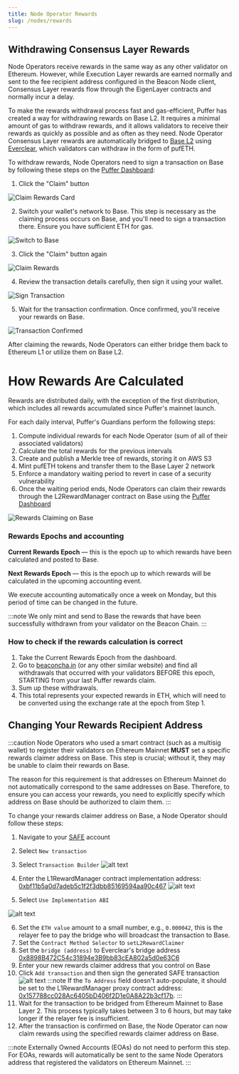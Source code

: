 ```yaml
---
title: Node Operator Rewards
slug: /nodes/rewards
---
```

## Withdrawing Consensus Layer Rewards

Node Operators receive rewards in the same way as any other validator on Ethereum. However, while Execution Layer rewards are earned normally and sent to the fee recipient address configured in the Beacon Node client, Consensus Layer rewards flow through the EigenLayer contracts and normally incur a delay. 

To make the rewards withdrawal process fast and gas-efficient, Puffer has created a way for withdrawing rewards on Base L2. It requires a minimal amount of gas to withdraw rewards, and it allows validators to receive their rewards as quickly as possible and as often as they need. Node Operator Consensus Layer rewards are automatically bridged to [Base L2](https://www.base.org/) using [Everclear](https://bridge.connext.network/), which validators can withdraw in the form of pufETH.

To withdraw rewards, Node Operators need to sign a transaction on Base by following these steps on the [Puffer Dashboard](https://launchpad.puffer.fi/Dashboard):

1. Click the "Claim" button

![Claim Rewards Card](../static/img/noop-rewards-1.png)

2. Switch your wallet's network to Base. This step is necessary as the claiming process occurs on Base, and you'll need to sign a transaction there. Ensure you have sufficient ETH for gas.

![Switch to Base](../static/img/noop-rewards-2.png)

3. Click the "Claim" button again

![Claim Rewards](../static/img/noop-rewards-3.png)

4. Review the transaction details carefully, then sign it using your wallet.

![Sign Transaction](../static/img/noop-rewards-4.png)

5. Wait for the transaction confirmation. Once confirmed, you'll receive your rewards on Base.

![Transaction Confirmed](../static/img/noop-rewards-5.png)

After claiming the rewards, Node Operators can either bridge them back to Ethereum L1 or utilize them on Base L2.

# How Rewards Are Calculated

Rewards are distributed daily, with the exception of the first distribution, which includes all rewards accumulated since Puffer's mainnet launch.

For each daily interval, Puffer's Guardians perform the following steps:
1. Compute individual rewards for each Node Operator (sum of all of their associated validators)
2. Calculate the total rewards for the previous intervals
3. Create and publish a Merkle tree of rewards, storing it on AWS S3
4. Mint pufETH tokens and transfer them to the Base Layer 2 network
5. Enforce a mandatory waiting period to revert in case of a security vulnerability
6. Once the waiting period ends, Node Operators can claim their rewards through the L2RewardManager contract on Base using the [Puffer Dashboard](https://launchpad.puffer.fi/Dashboard)

![Rewards Claiming on Base](../static/img/fwr.png)

### Rewards Epochs and accounting

**Current Rewards Epoch** — this is the epoch up to which rewards have been calculated and posted to Base. 

**Next Rewards Epoch** — this is the epoch up to which rewards will be calculated in the upcoming accounting event. 

We execute accounting automatically once a week on Monday, but this period of time can be changed in the future.  

:::note
We only mint and send to Base the rewards that have been successfully withdrawn from your validator on the Beacon Chain. 
:::

### How to check if the rewards calculation is correct

1. Take the Current Rewards Epoch from the dashboard.
2. Go to [beaconcha.in](https://beaconcha.in/) (or any other similar website) and find all withdrawals that occurred with your validators BEFORE this epoch, STARTING from your last Puffer rewards claim.
3. Sum up these withdrawals.
4. This total represents your expected rewards in ETH, which will need to be converted using the exchange rate at the epoch from Step 1.

## Changing Your Rewards Recipient Address

:::caution
Node Operators who used a smart contract (such as a multisig wallet) to register their validators on Ethereum Mainnet **MUST** set a specific rewards claimer address on Base. This step is crucial; without it, they may be unable to claim their rewards on Base.

The reason for this requirement is that addresses on Ethereum Mainnet do not automatically correspond to the same addresses on Base. Therefore, to ensure you can access your rewards, you need to explicitly specify which address on Base should be authorized to claim them.
:::

To change your rewards claimer address on Base, a Node Operator should follow these steps:

1. Navigate to your [SAFE](https://app.safe.global) account
2. Select `New transaction`
3. Select `Transaction Builder`
![alt text](../static/img/change-address-23.png)
4. Enter the L1RewardManager contract implementation address: [0xbf11b5a0d7adeb5c1f2f3dbb85169594aa90c467](https://etherscan.io/address/0xbf11b5a0d7adeb5c1f2f3dbb85169594aa90c467)
![alt text](../static/img/change-address-4.png)

5. Select `Use Implementation ABI`

![alt text](../static/img/change-address-5.png)

6. Set the `ETH value` amount to a small number, e.g., `0.000042`, this is the relayer fee to pay the bridge who will broadcast the transaction to Base.
7. Set the `Contract Method Selector` to `setL2RewardClaimer`
8. Set the `bridge (address)` to Everclear's bridge address [0x8898B472C54c31894e3B9bb83cEA802a5d0e63C6](https://etherscan.io/address/0x8898b472c54c31894e3b9bb83cea802a5d0e63c6)
9. Enter your new rewards claimer address that you control on Base
10. Click `Add transaction` and then sign the generated SAFE transaction
![alt text](../static/img/change-address-678910.png)
    :::note
    If the `To Address` field doesn't auto-populate, it should be set to the L1RewardManager proxy contract address: [0x157788cc028Ac6405bD406f2D1e0A8A22b3cf17b](https://etherscan.io/address/0x157788cc028Ac6405bD406f2D1e0A8A22b3cf17b).
    :::
11. Wait for the transaction to be bridged from Ethereum Mainnet to Base Layer 2. This process typically takes between 3 to 6 hours, but may take longer if the relayer fee is insufficient.
12. After the transaction is confirmed on Base, the Node Operator can now claim rewards using the specified rewards claimer address on Base.

:::note
Externally Owned Accounts (EOAs) do not need to perform this step. For EOAs, rewards will automatically be sent to the same Node Operators address that registered the validators on Ethereum Mainnet.
:::
